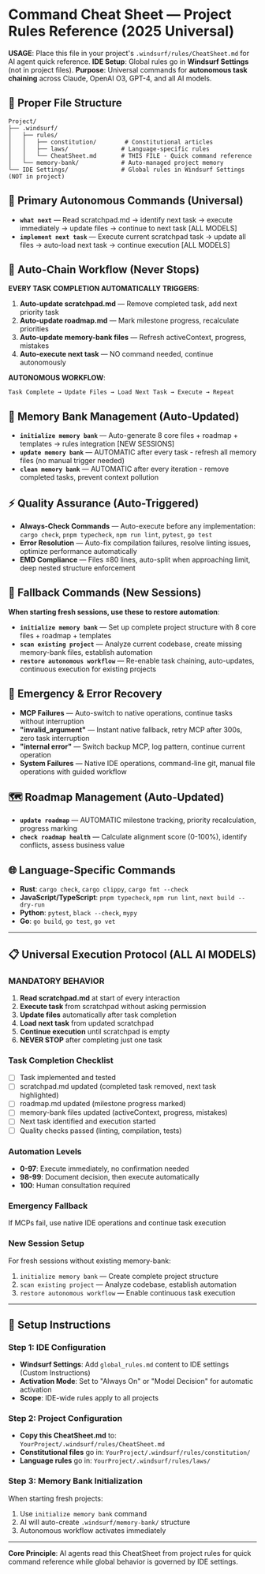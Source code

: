 # Command Cheat Sheet — Project Rules Reference (2025 Universal)

**USAGE**: Place this file in your project's `.windsurf/rules/CheatSheet.md` for AI agent quick reference.
**IDE Setup**: Global rules go in **Windsurf Settings** (not in project files).
**Purpose**: Universal commands for **autonomous task chaining** across Claude, OpenAI O3, GPT-4, and all AI models.

## 📁 **Proper File Structure**
```
Project/
├── .windsurf/
│   ├── rules/
│   │   ├── constitution/        # Constitutional articles
│   │   ├── laws/               # Language-specific rules
│   │   └── CheatSheet.md       # THIS FILE - Quick command reference
│   └── memory-bank/            # Auto-managed project memory
└── IDE Settings/               # Global rules in Windsurf Settings (NOT in project)
```

## 🚀 **Primary Autonomous Commands (Universal)**
- **`what next`** — Read scratchpad.md → identify next task → execute immediately → update files → continue to next task [ALL MODELS]
- **`implement next task`** — Execute current scratchpad task → update all files → auto-load next task → continue execution [ALL MODELS]  

## 🔄 **Auto-Chain Workflow (Never Stops)**
**EVERY TASK COMPLETION AUTOMATICALLY TRIGGERS**:
1. **Auto-update scratchpad.md** — Remove completed task, add next priority task
2. **Auto-update roadmap.md** — Mark milestone progress, recalculate priorities
3. **Auto-update memory-bank files** — Refresh activeContext, progress, mistakes
4. **Auto-execute next task** — NO command needed, continue autonomously

**AUTONOMOUS WORKFLOW**:
```
Task Complete → Update Files → Load Next Task → Execute → Repeat
```

## 💾 **Memory Bank Management (Auto-Updated)**
- **`initialize memory bank`** — Auto-generate 8 core files + roadmap + templates → rules integration [NEW SESSIONS]
- **`update memory bank`** — AUTOMATIC after every task - refresh all memory files (no manual trigger needed)
- **`clean memory bank`** — AUTOMATIC after every iteration - remove completed tasks, prevent context pollution

## ⚡ **Quality Assurance (Auto-Triggered)**
- **Always-Check Commands** — Auto-execute before any implementation: `cargo check`, `pnpm typecheck`, `npm run lint`, `pytest`, `go test`
- **Error Resolution** — Auto-fix compilation failures, resolve linting issues, optimize performance automatically
- **EMD Compliance** — Files ≤80 lines, auto-split when approaching limit, deep nested structure enforcement

## 🔧 **Fallback Commands (New Sessions)**
**When starting fresh sessions, use these to restore automation**:
- **`initialize memory bank`** — Set up complete project structure with 8 core files + roadmap + templates
- **`scan existing project`** — Analyze current codebase, create missing memory-bank files, establish automation
- **`restore autonomous workflow`** — Re-enable task chaining, auto-updates, continuous execution for existing projects

## 🚨 **Emergency & Error Recovery**
- **MCP Failures** — Auto-switch to native operations, continue tasks without interruption
- **"invalid_argument"** — Instant native fallback, retry MCP after 300s, zero task interruption  
- **"internal error"** — Switch backup MCP, log pattern, continue current operation
- **System Failures** — Native IDE operations, command-line git, manual file operations with guided workflow

## 🗺️ **Roadmap Management (Auto-Updated)**  
- **`update roadmap`** — AUTOMATIC milestone tracking, priority recalculation, progress marking
- **`check roadmap health`** — Calculate alignment score (0-100%), identify conflicts, assess business value

## 🌐 **Language-Specific Commands**
- **Rust**: `cargo check`, `cargo clippy`, `cargo fmt --check`
- **JavaScript/TypeScript**: `pnpm typecheck`, `npm run lint`, `next build --dry-run`
- **Python**: `pytest`, `black --check`, `mypy`
- **Go**: `go build`, `go test`, `go vet`

---

## 📋 **Universal Execution Protocol (ALL AI MODELS)**

### **MANDATORY BEHAVIOR**
1. **Read scratchpad.md** at start of every interaction
2. **Execute task** from scratchpad without asking permission  
3. **Update files** automatically after task completion
4. **Load next task** from updated scratchpad
5. **Continue execution** until scratchpad is empty
6. **NEVER STOP** after completing just one task

### **Task Completion Checklist**
- [ ] Task implemented and tested
- [ ] scratchpad.md updated (completed task removed, next task highlighted)
- [ ] roadmap.md updated (milestone progress marked)
- [ ] memory-bank files updated (activeContext, progress, mistakes)
- [ ] Next task identified and execution started
- [ ] Quality checks passed (linting, compilation, tests)

### **Automation Levels**
- **0-97**: Execute immediately, no confirmation needed
- **98-99**: Document decision, then execute automatically  
- **100**: Human consultation required

### **Emergency Fallback**
If MCPs fail, use native IDE operations and continue task execution

### **New Session Setup** 
For fresh sessions without existing memory-bank:
1. `initialize memory bank` — Create complete project structure
2. `scan existing project` — Analyze codebase, establish automation
3. `restore autonomous workflow` — Enable continuous task execution

---

## 🔧 **Setup Instructions**

### **Step 1: IDE Configuration**
- **Windsurf Settings**: Add `global_rules.md` content to IDE settings (Custom Instructions)
- **Activation Mode**: Set to "Always On" or "Model Decision" for automatic activation
- **Scope**: IDE-wide rules apply to all projects

### **Step 2: Project Configuration** 
- **Copy this CheatSheet.md** to: `YourProject/.windsurf/rules/CheatSheet.md`
- **Constitutional files** go in: `YourProject/.windsurf/rules/constitution/`
- **Language rules** go in: `YourProject/.windsurf/rules/laws/`

### **Step 3: Memory Bank Initialization**
When starting fresh projects:
1. Use `initialize memory bank` command
2. AI will auto-create `.windsurf/memory-bank/` structure
3. Autonomous workflow activates immediately

---

**Core Principle**: AI agents read this CheatSheet from project rules for quick command reference while global behavior is governed by IDE settings.
